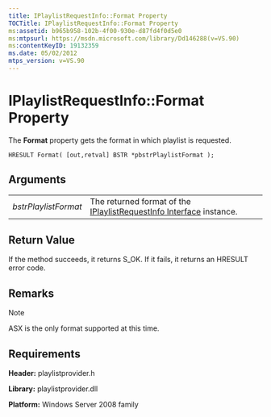 ```yaml
---
title: IPlaylistRequestInfo::Format Property
TOCTitle: IPlaylistRequestInfo::Format Property
ms:assetid: b965b958-102b-4f00-930e-d87fd4f0d5e0
ms:mtpsurl: https://msdn.microsoft.com/library/Dd146288(v=VS.90)
ms:contentKeyID: 19132359
ms.date: 05/02/2012
mtps_version: v=VS.90
---
```


# IPlaylistRequestInfo::Format Property

The **Format** property gets the format in which playlist is requested.

    HRESULT Format( [out,retval] BSTR *pbstrPlaylistFormat );

## Arguments

|||
|--- |--- |
|*bstrPlaylistFormat*|The returned format of the [IPlaylistRequestInfo Interface](https://msdn.microsoft.com/library/dd146293) instance.|

## Return Value

If the method succeeds, it returns S\_OK. If it fails, it returns an HRESULT error code.

## Remarks

> [!Note]  
> ASX is the only format supported at this time.

## Requirements

**Header:** playlistprovider.h

**Library:** playlistprovider.dll

**Platform:** Windows Server 2008 family
